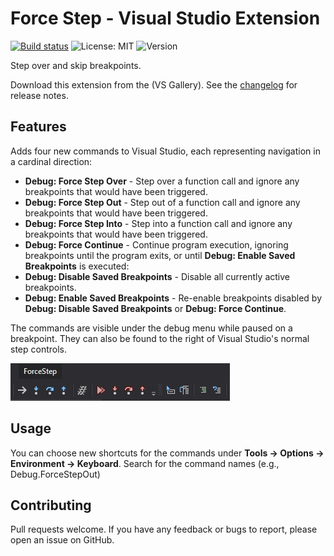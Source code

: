 # Force Step - Visual Studio Extension 

[![Build status](https://ci.appveyor.com/api/projects/status/auuht1u7eyasg65u?svg=true)](https://ci.appveyor.com/api/projects/status/ebifkut73l56lqwl/branch/main?svg=true)
<img alt="License: MIT" src="https://img.shields.io/badge/License-MIT-success.svg" />
  <img alt="Version" src="https://img.shields.io/badge/version-1.0-success.svg?cacheSeconds=2592000" />


Step over and skip breakpoints.

Download this extension from the (VS Gallery). See the [changelog](CHANGELOG.md) for release notes.

## Features

Adds four new commands to Visual Studio, each representing navigation in a cardinal direction:

- **Debug: Force Step Over** - Step over a function call and ignore any breakpoints that would have been triggered. 
- **Debug: Force Step Out** - Step out of a function call and ignore any breakpoints that would have been triggered.
- **Debug: Force Step Into** - Step into a function call and ignore any breakpoints that would have been triggered.
- **Debug: Force Continue** - Continue program execution, ignoring breakpoints until the program exits, or until **Debug: Enable Saved Breakpoints** is executed: 
- **Debug: Disable Saved Breakpoints** - Disable all currently active breakpoints.
- **Debug: Enable Saved Breakpoints** - Re-enable breakpoints disabled by **Debug: Disable Saved Breakpoints** or **Debug: Force Continue**.

The commands are visible under the debug menu while paused on a breakpoint. They can also be found to the right of Visual Studio's normal step controls.

![](Media/ForceStepIcons.jpg "Force Step Icons")

## Usage

You can choose new shortcuts for the commands under **Tools -> Options -> Environment -> Keyboard**. Search for the command names (e.g., Debug.ForceStepOut)


## Contributing

Pull requests welcome. If you have any feedback or bugs to report, please open an issue on GitHub.
